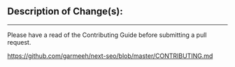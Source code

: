 ## Description of Change(s):

---

Please have a read of the Contributing Guide before submitting a pull request.

https://github.com/garmeeh/next-seo/blob/master/CONTRIBUTING.md
